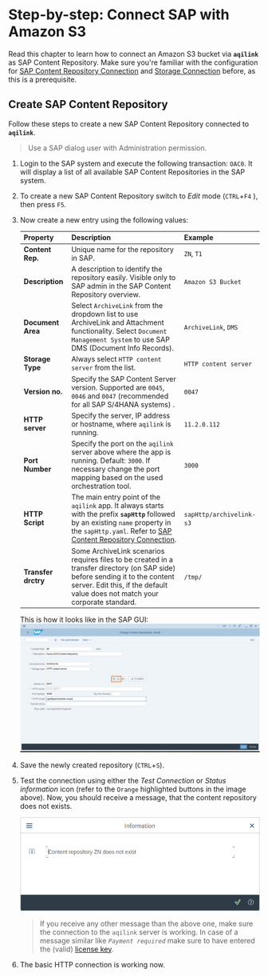 # Step-by-step: Connect SAP with Amazon S3
Read this chapter to learn how to connect an Amazon S3 bucket via **`aqilink`** as SAP Content Repository. Make sure you're familiar with the configuration for [SAP Content Repository Connection](/installation/#sap-http-content-server-connection) and [Storage Connection](/configuration/aqishare/#storage-connections) before, as this is a prerequisite.

## Create SAP Content Repository
Follow these steps to create a new SAP Content Repository connected to **`aqilink`**.

> Use a SAP dialog user with Administration permission.

1) Login to the SAP system and execute the following transaction: `OAC0`. It will display a list of all available SAP Content Repositories in the SAP system.
2) To create a new SAP Content Repository switch to *Edit* mode (`CTRL`+`F4` ), then press `F5`.  
3) Now create a new entry using the following values:

   | Property      | Description | Example |
   | ----------- | ----------- | ----------- | 
   | **Content Rep.** | Unique name for the repository in SAP.  |  `ZN`, `T1` |
   | **Description** | A description to identify the repository easily. Visible only to SAP admin in the SAP Content Repository overview.  |  `Amazon S3 Bucket` |
   | **Document Area** | Select `ArchiveLink` from the dropdown list to use ArchiveLink and Attachment functionality. Select `Document Management System` to use SAP DMS (Document Info Records).  |  `ArchiveLink`, `DMS` |
   | **Storage Type** | Always select `HTTP content server` from the list. |  `HTTP content server` |
   | **Version no.** | Specify the SAP Content Server version. Supported are `0045`, `0046` and `0047` (recommended for all SAP S/4HANA systems) . |  `0047` |
   | **HTTP server** | Specify the server, IP address or hostname, where `aqilink` is running. |  `11.2.0.112` |
   | **Port Number** | Specify the port on the `aqilink` server above where the app is running. Default: `3000`. If necessary change the port mapping based on the used orchestration tool. |  `3000` |
   | **HTTP Script** | The main entry point of the `aqilink` app. It always starts with the prefix **`sapHttp`** followed by an existing `name` property in the `sapHttp.yaml`. Refer to [SAP Content Repository Connection](/configuration/aqilink/#sap-http-content-server-connection). |  `sapHttp/archivelink-s3` |
   | **Transfer drctry** | Some ArchiveLink scenarios requires files to be created in a transfer directory (on SAP side) before sending it to the content server. Edit this, if the default value does not match your corporate standard. | `/tmp/`|

   This is how it looks like in the SAP GUI:
   ![SAP Customizing: OAC0](../../_media/sap_customizing/s3/0001_oac0_create.png)

4) Save the newly created repository (`CTRL`+`S`).
5) Test the connection using either the *Test Connection* or *Status information* icon (refer to the `Orange` highlighted buttons in the image above). Now, you should receive a message, that the content repository does not exists.

   ![SAP Customizing: OAC0 Test Connection](../../_media/sap_customizing/s3/0002_oac0_create_test_connection.png)

   > If you receive any other message than the above one, make sure the connection to the `aqilink` server is working. In case of a message similar like *`Payment required`* make sure to have entered the (valid) [license key](/installation/app-configuration?id=enter-license-key). 

6) The basic HTTP connection is working now.
